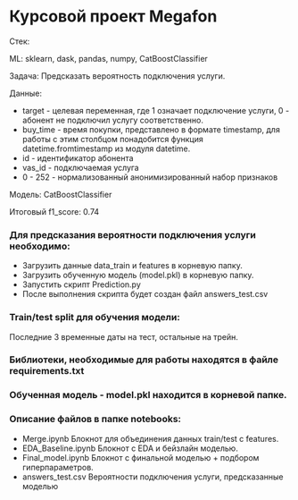 # Курсовой проект Megafon

Стек:

ML: sklearn, dask, pandas, numpy, CatBoostClassifier

Задача: Предсказать вероятность подключения услуги.

Данные:
- target - целевая переменная, где 1 означает подключение услуги, 0 - абонент не подключил услугу соответственно. 
- buy_time - время покупки, представлено в формате timestamp, для работы с этим столбцом понадобится функция datetime.fromtimestamp из модуля datetime.
- id - идентификатор абонента
- vas_id - подключаемая услуга
- 0 - 252 - нормализованный анонимизированный набор признаков


Модель: CatBoostClassifier

Итоговый f1_score: 0.74

### Для предсказания вероятности подключения услуги необходимо:

- Загрузить данные data_train и features в корневую папку.
- Загрузить обученную модель (model.pkl) в корневую папку.
- Запустить скрипт Prediction.py
- После выполнения скрипта будет создан файл answers_test.csv

### Train/test split для обучения модели:
Последние 3 временные даты на тест, остальные на трейн.

### Библиотеки, необходимые для работы находятся в файле requirements.txt

### Обученная модель - model.pkl находится в корневой папке.

### Описание файлов в папке notebooks:

- Merge.ipynb Блокнот для объединения данных train/test с features. 
- EDA_Baseline.ipynb Блокнот с EDA и бейзлайн моделью.
- Final_model.ipynb Блокнот с финальной моделью + подбором гиперпараметров.
- answers_test.csv Вероятности подключения услуги, предсказанные моделью


